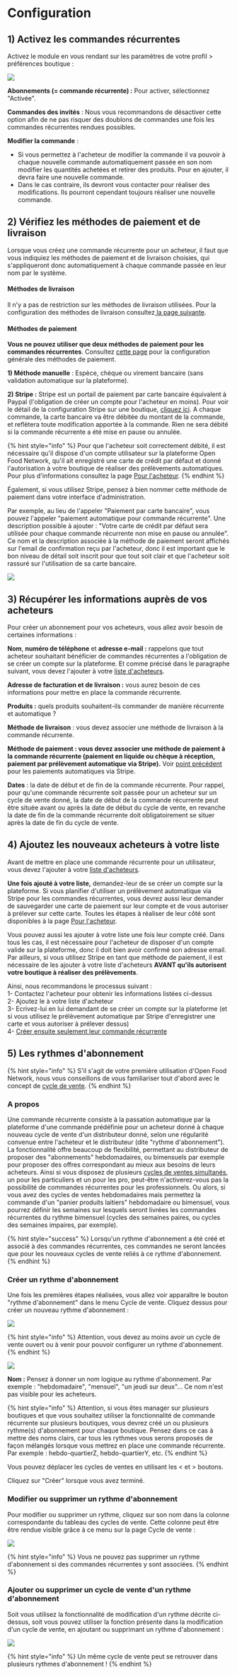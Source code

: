 # Configuration

## 1\) Activez les commandes récurrentes <a id="1-enable-subscriptions"></a>

Activez le module en vous rendant sur les paramètres de votre profil &gt; préférences boutique :

![](../../.gitbook/assets/image%20%2885%29.png)

**Abonnements \(= commande récurrente\) :** Pour activer, sélectionnez "Activée".

**Commandes des invités** : Nous vous recommandons de désactiver cette option afin de ne pas risquer des doublons de commandes une fois les commandes récurrentes rendues possibles.

**Modifier la commande** : 

* Si vous permettez à l'acheteur de modifier la commande il va pouvoir à chaque nouvelle commande automatiquement passée en son nom modifier les quantités achetées et retirer des produits. Pour en ajouter, il devra faire une nouvelle commande.
* Dans le cas contraire, ils devront vous contacter pour réaliser des modifications. Ils pourront cependant toujours réaliser une nouvelle commande.

## 2\) Vérifiez les méthodes de paiement et de livraison <a id="2-make-sure-you-have-shipping-and-payment-methods-setup"></a>

Lorsque vous créez une commande récurrente pour un acheteur, il faut que vous indiquiez les méthodes de paiement et de livraison choisies, qui s'appliqueront donc automatiquement à chaque commande passée en leur nom par le système.

#### **Méthodes de livraison** <a id="shipping-methods"></a>

Il n'y a pas de restriction sur les méthodes de livraison utilisées. Pour la configuration des méthodes de livraison consultez[ la page suivante](../mise-en-place-dune-boutique/types-de-livraisons.md). 

#### **Méthodes de paiement** <a id="payment-methods"></a>

**Vous ne pouvez utiliser que deux méthodes de paiement pour les commandes récurrentes**. Consultez [cette page](../mise-en-place-dune-boutique/methodes-de-paiements.md) pour la configuration générale des méthodes de paiement.

**1\) Méthode manuelle** : Espèce, chèque ou virement bancaire \(sans validation automatique sur la plateforme\).

**2\) Stripe :** Stripe est un portail de paiement par carte bancaire équivalent à Paypal \(l'obligation de créer un compte pour l'acheteur en moins\). Pour voir le détail de la configuration Stripe sur une boutique, [cliquez ici](../mise-en-place-dune-boutique/methodes-de-paiements.md#stripe). A chaque commande, la carte bancaire va être débitée du montant de la commande, et reflètera toute modification apportée à la commande. Rien ne sera débité si la commande récurrente a été mise en pause ou annulée.

{% hint style="info" %}
Pour que l'acheteur soit correctement débité, il est nécessaire qu'il dispose d'un compte utilisateur sur la plateforme Open Food Network, qu'il ait enregistré une carte de crédit par défaut et donné l'autorisation à votre boutique de réaliser des prélèvements automatiques. Pour plus d'informations consultez la page [Pour l'acheteur](pour-lacheteur.md).
{% endhint %}

Également, si vous utilisez Stripe, pensez à bien nommer cette méthode de paiement dans votre interface d'administration.

Par exemple, au lieu de l'appeler "Paiement par carte bancaire", vous pouvez l'appeler "paiement automatique pour commande récurrente". Une description possible à ajouter : "Votre carte de crédit par défaut sera utilisée pour chaque commande récurrente non mise en pause ou annulée". Ce nom et la description associée à la méthode de paiement seront affichés sur l'email de confirmation reçu par l'acheteur, donc il est important que le bon niveau de détail soit inscrit pour que tout soit clair et que l'acheteur soit rassuré sur l'utilisation de sa carte bancaire. 

![](../../.gitbook/assets/capture-du-2019-08-26-19-33-38.png)

## 3\) Récupérer les informations auprès de vos acheteurs <a id="3-gather-information-from-your-customers"></a>

Pour créer un abonnement pour vos acheteurs, vous allez avoir besoin de certaines informations :

**Nom**, **numéro de téléphone** et **adresse e-mail :** rappelons que tout acheteur souhaitant bénéficier de commandes récurrentes a l'obligation de se créer un compte sur la plateforme. Et comme précisé dans le paragraphe suivant, vous devez l'ajouter à votre [liste d'acheteurs](../mise-en-place-dune-boutique/affichages-et-prix-differencies-par-categorie-dacheteur/).

**Adresse de facturation et de livraison :** vous aurez besoin de ces informations pour mettre en place la commande récurrente.

**Produits :** quels produits souhaitent-ils commander de manière récurrente et automatique ?

**Méthode de livraison** : vous devez associer une méthode de livraison à la commande récurrente.

**Méthode de paiement : vous devez associer une méthode de paiement à la commande récurrente \(paiement en liquide ou chèque à réception, paiement par prélèvement automatique via Stripe\).** Voir [point précédent](configuration.md#2-make-sure-you-have-shipping-and-payment-methods-setup) pour les paiements automatiques via Stripe.

**Dates** : la date de début et de fin de la commande récurrente. Pour rappel, pour qu'une commande récurrente soit passée pour un acheteur sur un cycle de vente donné, la date de début de la commande récurrente peut être située avant ou après la date de début du cycle de vente, en revanche la date de fin de la commande récurrente doit obligatoirement se situer après la date de fin du cycle de vente.

## 4\) Ajoutez les nouveaux acheteurs à votre liste <a id="4-add-your-subscribers-to-your-customer-list"></a>

Avant de mettre en place une commande récurrente pour un utilisateur, vous devez l'ajouter à votre [liste d'acheteurs](../mise-en-place-dune-boutique/affichages-et-prix-differencies-par-categorie-dacheteur/). 

**Une fois ajouté à votre liste,** demandez-leur de se créer un compte sur la plateforme. Si vous planifier d'utiliser un prélèvement automatique via Stripe pour les commandes récurrentes, vous devrez aussi leur demander de sauvegarder une carte de paiement sur leur compte et de vous autoriser à prélever sur cette carte. Toutes les étapes à réaliser de leur côté sont disponibles à la page [Pour l'acheteur](pour-lacheteur.md).  

Vous pouvez aussi les ajouter à votre liste une fois leur compte créé. Dans tous les cas, il est nécessaire pour l'acheteur de disposer d'un compte valide sur la plateforme, donc il doit bien avoir confirmé son adresse email. Par ailleurs, si vous utilisez Stripe en tant que méthode de paiement, il est nécessaire de les ajouter à votre liste d'acheteurs **AVANT qu'ils autorisent votre boutique à réaliser des prélèvements**.

Ainsi, nous recommandons le processus suivant :  
1- Contactez l'acheteur pour obtenir les informations listées ci-dessus  
2- Ajoutez le à votre liste d'acheteur  
3- Ecrivez-lui en lui demandant de se créer un compte sur la plateforme \(et si vous utilisez le prélèvement automatique par Stripe d'enregistrer une carte et vous autoriser à prélever dessus\)  
4- [Créer ensuite seulement leur commande récurrente](creation-et-gestion-dune-commande-recurrente.md#6-create-subscriptions) 

## 5\) Les rythmes d'abonnement <a id="5-schedules"></a>

{% hint style="info" %}
S'il s'agit de votre première utilisation d'Open Food Network, nous vous conseillons de vous familiariser tout d'abord avec le concept de [cycle de vente](../mise-en-place-dune-boutique/cycles-de-vente/).
{% endhint %}

### A propos <a id="about-schedules"></a>

Une commande récurrente consiste à la passation automatique par la plateforme d'une commande prédéfinie pour un acheteur donné à chaque nouveau cycle de vente d'un distributeur donné, selon une régularité convenue entre l'acheteur et le distributeur \(dite "rythme d'abonnement"\). La fonctionnalité offre beaucoup de flexibilité, permettant au distributeur de proposer des "abonnements" hebdomadaires, ou bimensuels par exemple pour proposer des offres correspondant au mieux aux besoins de leurs acheteurs. Ainsi si vous disposez de plusieurs [cycles de ventes simultanés](../mise-en-place-dune-boutique/cycles-de-vente/opening-more-than-one-order-cycle.md), un pour les particuliers et un pour les pro, peut-être n'activerez-vous pas la possibilité de commandes récurrentes pour les professionnels. Ou alors, si vous avez des cycles de ventes hebdomadaires mais permettez la commande d'un "panier produits laitiers" hebdomadaire ou bimensuel, vous pourrez définir les semaines sur lesquels seront livrées les commandes récurrentes du rythme bimensuel \(cycles des semaines paires, ou cycles des semaines impaires, par exemple\).

{% hint style="success" %}
Lorsqu'un rythme d'abonnement a été créé et associé à des commandes récurrentes, ces commandes ne seront lancées que pour les nouveaux cycles de vente reliés à ce rythme d'abonnement.
{% endhint %}

### Créer un rythme d'abonnement <a id="create-a-schedule"></a>

Une fois les premières étapes réalisées, vous allez voir apparaître le bouton "rythme d'abonnement" dans le menu Cycle de vente. Cliquez dessus pour créer un nouveau rythme d'abonnement :

![](../../.gitbook/assets/image%20%2821%29.png)

{% hint style="info" %}
Attention, vous devez au moins avoir un cycle de vente ouvert ou à venir pour pouvoir configurer un rythme d'abonnement.
{% endhint %}

![](../../.gitbook/assets/image%20%2853%29.png)

**Nom :** Pensez à donner un nom logique au rythme d'abonnement. Par exemple : "hebdomadaire", "mensuel", "un jeudi sur deux"... Ce nom n'est pas visible pour les acheteurs.

{% hint style="info" %}
Attention, si vous êtes manager sur plusieurs boutiques et que vous souhaitez utiliser la fonctionnalité de commande récurrente sur plusieurs boutiques, vous devrez créé un ou plusieurs rythme\(s\) d'abonnement pour chaque boutique. Pensez dans ce cas à mettre des noms clairs, car tous les rythmes vous serons proposés de façon mélangés lorsque vous mettrez en place une commande récurrente. Par exemple : hebdo-quartierZ, hebdo-quartierY, etc.
{% endhint %}

Vous pouvez déplacer les cycles de ventes en utilisant les &lt; et &gt; boutons.

Cliquez sur "Créer" lorsque vous avez terminé.

### Modifier ou supprimer un rythme d'abonnement <a id="edit-or-delete-a-schedule"></a>

Pour modifier ou supprimer un rythme, cliquez sur son nom dans la colonne correspondante du tableau des cycles de vente. Cette colonne peut être être rendue visible grâce à ce menu sur la page Cycle de vente :

![](../../.gitbook/assets/capture-du-2019-08-27-00-16-31.png)

{% hint style="info" %}
Vous ne pouvez pas supprimer un rythme d'abonnement si des commandes récurrentes y sont associées.
{% endhint %}

### Ajouter ou supprimer un cycle de vente d'un rythme d'abonnement <a id="adding-or-removing-order-cycles-from-schedules"></a>

Soit vous utilisez la fonctionnalité de modification d'un rythme décrite ci-dessus, soit vous pouvez utiliser la fonction présente dans la modification d'un cycle de vente, en ajoutant ou supprimant un rythme d'abonnement :

![](../../.gitbook/assets/image%20%2824%29.png)

{% hint style="info" %}
Un même cycle de vente peut se retrouver dans plusieurs rythmes d'abonnement !
{% endhint %}

